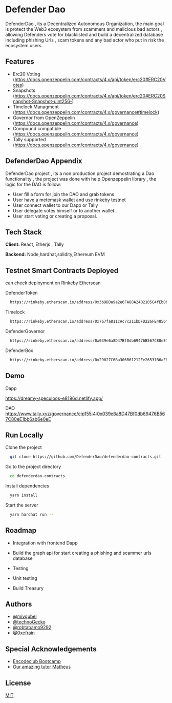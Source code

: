 
# Defender Dao

DefenderDao , its a Decentralized Autonomous Organization, the main goal is protect the Web3 ecosystem from scammers and malicious bad actors , allowing Defenders vote for blacklisted and build a decentralized database including phishing Urls , scam tokens and  any  bad actor who put in risk the ecosystem users.  


## Features

- Erc20 Voting  (https://docs.openzeppelin.com/contracts/4.x/api/token/erc20#ERC20Votes)
- Snapshots (https://docs.openzeppelin.com/contracts/4.x/api/token/erc20#ERC20Snapshot-Snapshot-uint256-)
- Timelock Managment (https://docs.openzeppelin.com/contracts/4.x/governance#timelock)
- Governor from OpenZeppelin (https://docs.openzeppelin.com/contracts/4.x/governance)
- Compound compatible (https://docs.openzeppelin.com/contracts/4.x/governance)
- Tally supported (https://docs.openzeppelin.com/contracts/4.x/governance)


## DefenderDao Appendix

DefenderDao project , its a non production project demostrating a Dao functionality , the project was done with help Openzeppelin library , the logic for the DAO is follow:

- User fill a form  for join the DAO and grab tokens
- User have a metemask wallet and use rinkeby testnet
- User connect wallet to our Dapp or Tally 
- User delegate votes himself or  to another wallet .
- User start voting or creating a  proposal.

 


## Tech Stack

**Client:** React, Etherjs , Tally

**Backend:** Node,hardhat,solidity,Ethereum EVM


## Testnet Smart Contracts Deployed

can check deployment on Rinkeby Etherscan

DefenderToken

```bash
  https://rinkeby.etherscan.io/address/0x3b9DDa9a2e6FA88A2402105C4fEb0b044F71Ff5c
```

Timelock
```bash
  https://rinkeby.etherscan.io/address/0x767fa811cAc7c211bDFD226FE4856f9256bF276f
```

DefenderGovernor
```bash
  https://rinkeby.etherscan.io/address/0x039e6a8D47Bf0db69476B567C80eE1bb6ab6e0eE
```
DefenderBox
```bash
  https://rinkeby.etherscan.io/address/0x29027C6Ba306B61212Ee26531B6aF804d26DD961
```




## Demo


Dapp 

https://dreamy-speculoos-e8196d.netlify.app/

DAO  https://www.tally.xyz/governance/eip155:4:0x039e6a8D47Bf0db69476B567C80eE1bb6ab6e0eE


## Run Locally

Clone the project

```bash
  git clone https://github.com/DefenderDao/defenderdao-contracts.git
```

Go to the project directory

```bash
  cd defenderdao-contracts
```

Install dependencies

```bash
  yarn install
```

Start the server

```bash
  yarn hardhat run --
```


## Roadmap

- Integration with frontend Dapp

- Build the graph api for  start creating a phishing and scammer urls database

- Testing 

- Unit testing 

- Build Treasury


## Authors

- [@mivgubel](https://github.com/mivgubel)
- [@technoGecko](https://github.com/TechnoGecko)
- [@robtabamo9292](https://github.com/robtabamo9292)
- [@0xefrain](https://github.com/0xefrain)



##  Special Acknowledgements

 - [Encodeclub Bootcamp](https://www.encode.club/encode-bootcamps)
 - [Our amazing tutor Matheus ](https://github.com/MatheusDaros)
 


## License

[MIT](https://choosealicense.com/licenses/mit/)

